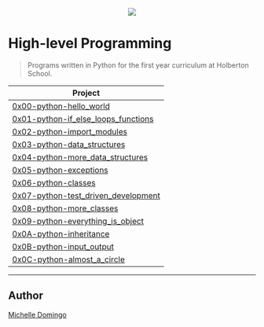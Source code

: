 <p align="center">
  <img src="http://www.holbertonschool.com/holberton-logo.png">
</p>

# High-level Programming
> Programs written in Python for the first year curriculum at Holberton School.

| Project |
| --- |
| [0x00-python-hello_world](./0x00-python-hello_world) |
| [0x01-python-if_else_loops_functions](./0x01-python-if_else_loops_functions) |
| [0x02-python-import_modules](./0x02-python-import_modules) |
| [0x03-python-data_structures](./0x03-python-data_structures) |
| [0x04-python-more_data_structures](./0x04-python-more_data_structures) |
| [0x05-python-exceptions](./0x05-python-exceptions) |
| [0x06-python-classes](./0x06-python-classes) |
| [0x07-python-test_driven_development](./0x07-python-test_driven_development) |
| [0x08-python-more_classes](./0x08-python-more_classes) |
| [0x09-python-everything_is_object](./0x09-python-everything_is_object) |
| [0x0A-python-inheritance](./0x0A-python-inheritance) |
| [0x0B-python-input_output](./0x0B-python-input_output) |
| [0x0C-python-almost_a_circle](./0x0C-python-almost_a_circle) |

---

## Author
[Michelle Domingo](https://github.com/michedomingo)
